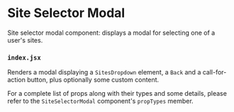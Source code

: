 # Site Selector Modal

Site selector modal component: displays a modal for selecting one of a user's sites.

### `index.jsx`

Renders a modal displaying a `SitesDropdown` element, a `Back` and a call-for-action button,
plus optionally some custom content.

For a complete list of props along with their types and some details,
please refer to the `SiteSelectorModal` component's `propTypes` member.
